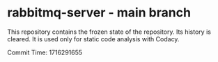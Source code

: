 # rabbitmq-server - main branch

This repository contains the frozen state of the repository.
Its history is cleared. It is used only for static code
analysis with Codacy.

Commit Time: 1716291655